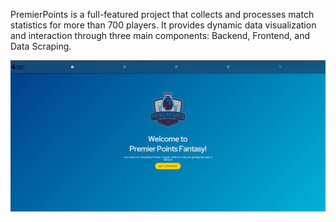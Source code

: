 PremierPoints is a full-featured project that collects and processes match statistics for more than 700
players. It provides dynamic data visualization 
and interaction through three main components: Backend, Frontend, and Data Scraping.

![PremierPoints Dashboard](frontend/Dashboard/1.JPG)


